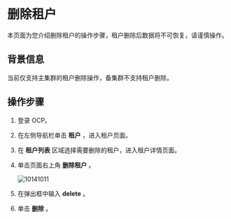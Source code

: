 删除租户
=========================

本页面为您介绍删除租户的操作步骤，租户删除后数据将不可恢复，请谨慎操作。

背景信息
-------------------------

当前仅支持主集群的租户删除操作，备集群不支持租户删除。

操作步骤
-------------------------

1. 登录 OCP。

2. 在左侧导航栏单击 **租户** ，进入租户页面。

3. 在 **租户列表** 区域选择需要删除的租户，进入租户详情页面。

4. 单击页面右上角 **删除租户** 。

   ![10141011](https://obbusiness-private.oss-cn-shanghai.aliyuncs.com/doc/img/ocp/401/%E5%88%A0%E9%99%A4%E7%A7%9F%E6%88%B71.png)

5. 在弹出框中输入 **delete** 。

6. 单击 **删除** 。

